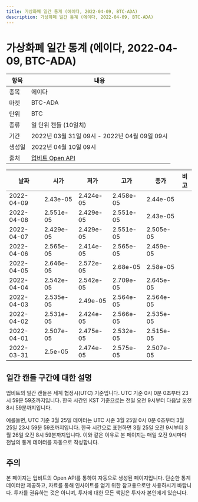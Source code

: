 ```yaml
---
title: 가상화폐 일간 통계 (에이다, 2022-04-09, BTC-ADA)
description: 가상화폐 일간 통계 (에이다, 2022-04-09, BTC-ADA)
---
```



가상화폐 일간 통계 (에이다, 2022-04-09, BTC-ADA)
===

|항목|내용|
|--|--|
|종목|에이다|
|마켓|BTC-ADA|
|단위|BTC|
|종류|일 단위 캔들 (10일치)|
|기간|2022년 03월 31일 09시 - 2022년 04월 09일 09시|
|생성일|2022년 04월 10일 09시|
|출처|[업비트 Open API](https://docs.upbit.com)|


|날짜|시가|저가|고가|종가|비고|
|--|--|--|--|--|--|
|2022-04-09|2.43e-05|2.424e-05|2.458e-05|2.44e-05|    |
|2022-04-08|2.551e-05|2.429e-05|2.551e-05|2.43e-05|    |
|2022-04-07|2.429e-05|2.429e-05|2.551e-05|2.505e-05|    |
|2022-04-06|2.565e-05|2.414e-05|2.565e-05|2.459e-05|    |
|2022-04-05|2.646e-05|2.572e-05|2.68e-05|2.58e-05|    |
|2022-04-04|2.542e-05|2.542e-05|2.709e-05|2.645e-05|    |
|2022-04-03|2.535e-05|2.49e-05|2.564e-05|2.564e-05|    |
|2022-04-02|2.531e-05|2.424e-05|2.566e-05|2.535e-05|    |
|2022-04-01|2.507e-05|2.475e-05|2.532e-05|2.515e-05|    |
|2022-03-31|2.5e-05|2.474e-05|2.575e-05|2.507e-05|    |


일간 캔들 구간에 대한 설명
---


업비트의 일간 캔들은 세계 협정시(UTC) 기준입니다. 
UTC 기준 0시 0분 0초부터 23시 59분 59초까지입니다. 
한국 시간인 KST 기준으로는 전일 오전 9시부터 다음날 오전 8시 59분까지입니다. 


예를들면, UTC 기준 3월 25일 데이터는 UTC 시준 3월 25일 0시 0분 0초부터 3월 25일 23시 59분 59초까지입니다. 
한국 시간으로 표현하면 3월 25일 오전 9시부터 3월 26일 오전 8시 59분까지입니다. 
이와 같은 이유로 본 페이지는 매일 오전 9시마다 전날의 통계 데이터를 자동으로 작성합니다. 


주의
---


본 페이지는 업비트의 Open API를 통하여 자동으로 생성된 페이지입니다. 
단순한 통계 데이터만 제공하고, 자료를 통해 인사이트를 얻기 위한 참고용으로만 사용하시기 바랍니다. 
투자를 권유하는 것은 아니며, 투자에 대한 모든 책임은 투자자 본인에게 있습니다. 
